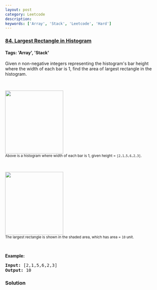 ```yaml
---
layout: post
category: Leetcode
description: 
keywords: ['Array', 'Stack', 'Leetcode', 'Hard']
---
```

### [84. Largest Rectangle in Histogram](https://leetcode.com/problems/largest-rectangle-in-histogram)

#### Tags: 'Array', 'Stack'

<div class="content__u3I1 question-content__JfgR"><div><p>Given <em>n</em> non-negative integers representing the histogram's bar height where the width of each bar is 1, find the area of largest rectangle in the histogram.</p>
<p> </p>
<p><img src="https://assets.leetcode.com/uploads/2018/10/12/histogram.png" style="width: 188px; height: 204px;"/><br/>
<small>Above is a histogram where width of each bar is 1, given height = <code>[2,1,5,6,2,3]</code>.</small></p>
<p> </p>
<p><img src="https://assets.leetcode.com/uploads/2018/10/12/histogram_area.png" style="width: 188px; height: 204px;"/><br/>
<small>The largest rectangle is shown in the shaded area, which has area = <code>10</code> unit.</small></p>
<p> </p>
<p><strong>Example:</strong></p>
<pre><strong>Input:</strong> [2,1,5,6,2,3]
<strong>Output:</strong> 10
</pre>
</div></div>

### Solution
